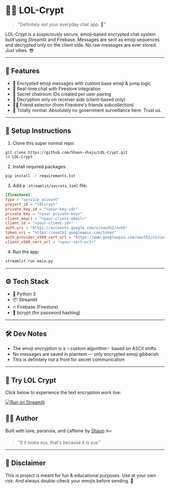 # 🕵️‍♂️ LOL-Crypt

> "Definitely *not* your everyday chat app. 👀"

LOL-Crypt is a suspiciously secure, emoji-based encrypted chat system built using Streamlit and Firebase. Messages are sent as emoji sequences and decrypted only on the client side. No raw messages are ever stored. Just vibes. 😎

---

## 🚀 Features

- 🔐 Encrypted emoji messages with custom base emoji & jump logic
- 🔄 Real-time chat with Firestore integration
- 🤫 Secret chatroom IDs created per user pairing
- 🧠 Decryption only on receiver side (client-based only)
- 🧍‍♂️ Friend selector (from Firestore's friends subcollection)
- 🐸 Totally normal. Absolutely no government surveillance here. Trust us.

---

## 🔧 Setup Instructions

1. Clone this super normal repo:

```bash
git clone https://github.com/Shaun-shaju/LOL-Crypt.git
cd LOL-Crypt
```

2. Install required packages:

```bash
pip install -r requirements.txt
```

3. Add a `.streamlit/secrets.toml` file:

```toml
[firestore]
type = "service_account"
project_id = "l0lcrypt"
private_key_id = "<your-key-id>"
private_key = "<your-private-key>"
client_email = "<your-client-email>"
client_id = "<your-client-id>"
auth_uri = "https://accounts.google.com/o/oauth2/auth"
token_uri = "https://oauth2.googleapis.com/token"
auth_provider_x509_cert_url = "https://www.googleapis.com/oauth2/v1/certs"
client_x509_cert_url = "<your-cert-url>"
```

4. Run the app:

```bash
streamlit run main.py
```

---

## ⚙️ Tech Stack

- 🐍 Python 3
- 📦 Streamlit
- 🔥 Firebase (Firestore)
- 🧂 bcrypt (for password hashing)

---

## 🛠️ Dev Notes

- The emoji encryption is a ✨custom algorithm✨ based on ASCII shifts
- No messages are saved in plaintext — only encrypted emoji gibberish
- This is definitely not a front for secret communication

---

## 🚀 Try LOL Crypt  
Click below to experience the text encryption work live:  

[![Run on Streamlit](https://static.streamlit.io/badges/streamlit_badge_black_white.svg)](https://lol-crypt.streamlit.app/)

## 🧙‍♂️ Author

Built with love, paranoia, and caffeine by [Shaun](https://github.com/Shaun-shaju) ☕💀

> "If it looks sus, that's because it *is* sus."

---

## 📌 Disclaimer

This is project is meant for fun & educational purposes. Use at your own risk. And always double-check your emojis before sending. 🧐

